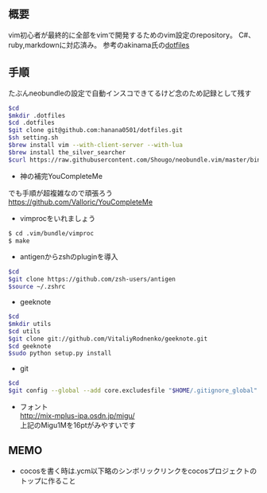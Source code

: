 ## 概要
vim初心者が最終的に全部をvimで開発するためのvim設定のrepository。
C#、ruby,markdownに対応済み。
参考のakinama氏の[dotfiles](https://github.com/akinama/dotfiles)

## 手順

たぶんneobundleの設定で自動インスコできてるけど念のため記録として残す

```sh
$cd
$mkdir .dotfiles
$cd .dotfiles
$git clone git@github.com:hanana0501/dotfiles.git
$sh setting.sh
$brew install vim --with-client-server --with-lua
$brew install the_silver_searcher
$curl https://raw.githubusercontent.com/Shougo/neobundle.vim/master/bin/install.sh | sh
```

- 神の補完YouCompleteMe

でも手順が超複雑なので頑張ろう  
https://github.com/Valloric/YouCompleteMe

- vimprocをいれましょう

```sh
$ cd .vim/bundle/vimproc
$ make
```

- antigenからzshのpluginを導入

```sh
$cd
$git clone https://github.com/zsh-users/antigen
$source ~/.zshrc
```

- geeknote

```sh
$cd
$mkdir utils
$cd utils
$git clone git://github.com/VitaliyRodnenko/geeknote.git
$cd geeknote
$sudo python setup.py install
```

- git

```sh
$cd
$git config --global --add core.excludesfile "$HOME/.gitignore_global"
```

- フォント  
http://mix-mplus-ipa.osdn.jp/migu/  
上記のMigu1Mを16ptがみやすいです

## MEMO

- cocosを書く時は.ycm以下略のシンボリックリンクをcocosプロジェクトのトップに作ること

